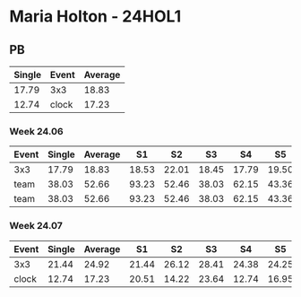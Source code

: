 # Maria Holton - 24HOL1

## PB
|Single|Event|Average|
|----|----|----|
|17.79|3x3|18.83|
|12.74|clock|17.23|
### Week 24.06
|Event|Single|Average|S1|S2|S3|S4|S5|
|-----|-------|------|--|--|--|--|--|
|3x3|17.79|18.83|18.53|22.01|18.45|17.79|19.50|
|team|38.03|52.66|93.23|52.46|38.03|62.15|43.36|
|team|38.03|52.66|93.23|52.46|38.03|62.15|43.36|
### Week 24.07
|Event|Single|Average|S1|S2|S3|S4|S5|
|-----|-------|------|--|--|--|--|--|
|3x3|21.44|24.92|21.44|26.12|28.41|24.38|24.25|
|clock|12.74|17.23|20.51|14.22|23.64|12.74|16.95|
